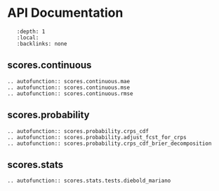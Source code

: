 
# API Documentation

```{contents} Table of Contents
   :depth: 1
   :local:
   :backlinks: none
```


## scores.continuous
```{eval-rst}
.. autofunction:: scores.continuous.mae
.. autofunction:: scores.continuous.mse
.. autofunction:: scores.continuous.rmse
```

## scores.probability
```{eval-rst}
.. autofunction:: scores.probability.crps_cdf
.. autofunction:: scores.probability.adjust_fcst_for_crps
.. autofunction:: scores.probability.crps_cdf_brier_decomposition
```

## scores.stats
```{eval-rst}
.. autofunction:: scores.stats.tests.diebold_mariano
```

